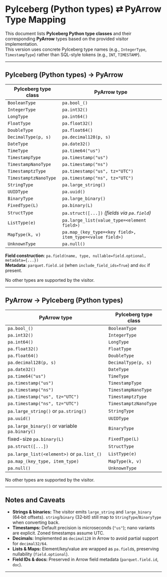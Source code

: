 # PyIceberg (Python types) ⇄ PyArrow Type Mapping

This document lists **PyIceberg Python type classes** and their corresponding **PyArrow** types based on the provided visitor implementation.  
This version uses concrete PyIceberg type names (e.g., `IntegerType`, `TimestampType`) rather than SQL-style tokens (e.g., `INT`, `TIMESTAMP`).

---

## PyIceberg (Python types) → PyArrow

| PyIceberg type class            | PyArrow type                                             |
|---------------------------------|----------------------------------------------------------|
| `BooleanType`                   | `pa.bool_()`                                             |
| `IntegerType`                   | `pa.int32()`                                             |
| `LongType`                      | `pa.int64()`                                             |
| `FloatType`                     | `pa.float32()`                                           |
| `DoubleType`                    | `pa.float64()`                                           |
| `DecimalType(p, s)`             | `pa.decimal128(p, s)`                                    |
| `DateType`                      | `pa.date32()`                                            |
| `TimeType`                      | `pa.time64("us")`                                        |
| `TimestampType`                 | `pa.timestamp("us")`                                     |
| `TimestampNanoType`             | `pa.timestamp("ns")`                                     |
| `TimestamptzType`               | `pa.timestamp("us", tz="UTC")`                           |
| `TimestamptzNanoType`           | `pa.timestamp("ns", tz="UTC")`                           |
| `StringType`                    | `pa.large_string()`                                      |
| `UUIDType`                      | `pa.uuid()`                                              |
| `BinaryType`                    | `pa.large_binary()`                                      |
| `FixedType(L)`                  | `pa.binary(L)`                                           |
| `StructType`                    | `pa.struct([...])` *(fields via `pa.field`)*             |
| `ListType(e)`                   | `pa.large_list(value_type=<element field>)`              |
| `MapType(k, v)`                 | `pa.map_(key_type=<key field>, item_type=<value field>)` |
| `UnknownType`                   | `pa.null()`                                              |

**Field construction**: `pa.field(name, type, nullable=field.optional, metadata={...})`  
**Metadata**: `parquet.field.id` (when `include_field_ids=True`) and `doc` if present.

No other types are supported by the visitor.

---

## PyArrow → PyIceberg (Python types)

| PyArrow type                                  | PyIceberg type class        |
|-----------------------------------------------|-----------------------------|
| `pa.bool_()`                                  | `BooleanType`               |
| `pa.int32()`                                  | `IntegerType`               |
| `pa.int64()`                                  | `LongType`                  |
| `pa.float32()`                                | `FloatType`                 |
| `pa.float64()`                                | `DoubleType`                |
| `pa.decimal128(p, s)`                         | `DecimalType(p, s)`         |
| `pa.date32()`                                 | `DateType`                  |
| `pa.time64("us")`                             | `TimeType`                  |
| `pa.timestamp("us")`                          | `TimestampType`             |
| `pa.timestamp("ns")`                          | `TimestampNanoType`         |
| `pa.timestamp("us", tz="UTC")`                | `TimestamptzType`           |
| `pa.timestamp("ns", tz="UTC")`                | `TimestamptzNanoType`       |
| `pa.large_string()` or `pa.string()`          | `StringType`                |
| `pa.uuid()`                                   | `UUIDType`                  |
| `pa.large_binary()` or variable `pa.binary()` | `BinaryType`                |
| fixed-size `pa.binary(L)`                     | `FixedType(L)`              |
| `pa.struct([...])`                            | `StructType`                |
| `pa.large_list(<element>)` or `pa.list_()`    | `ListType(e)`               |
| `pa.map_(key_type, item_type)`                | `MapType(k, v)`             |
| `pa.null()`                                   | `UnknownType`               |

No other types are supported by the visitor.

---

## Notes and Caveats

- **Strings & binaries:** The visitor emits `large_string` and `large_binary` (64‑bit offsets). `string`/`binary` (32‑bit) still map to `StringType`/`BinaryType` when converting back.
- **Timestamps:** Default precision is microseconds (`"us"`); nano variants are explicit. Zoned timestamps assume UTC.
- **Decimals:** Implemented as `decimal128` in Arrow to avoid partial support for `decimal32/64`.
- **Lists & Maps:** Element/key/value are wrapped as `pa.field`s, preserving nullability (`field.optional`).  
- **Field IDs & docs:** Preserved in Arrow field metadata (`parquet.field.id`, `doc`).

---